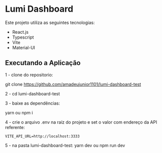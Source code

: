 # Lumi Dashboard

Este projeto utiliza as seguintes tecnologias:

- React.js
- Typescript
- Vite
- Material-UI

## Executando a Aplicação

1 - clone do repositorio: 

  git clone https://github.com/amadeujunior1101/lumi-dashboard-test

2 - cd lumi-dashboard-test

3 - baixe as dependências:

  yarn ou npm i

4 - crie o arquivo .env na raíz do projeto e set o valor com endereço da API referente:

	VITE_API_URL=http://localhost:3333
	
5 - na pasta lumi-dashboard-test:
	yarn dev ou npm run dev
